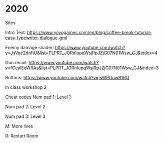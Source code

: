 # 2020

Sites

Intro Text:
https://www.yoyogames.com/en/blog/coffee-break-tutorial-easy-typewriter-dialogue-gml

Enemy damage shader:
https://www.youtube.com/watch?v=JsVqc2dnftU&list=PLPRT_JORnIupqWsjRpJZjG07N01Wsw_GJ&index=4

Gun recoil:
https://www.youtube.com/watch?v=fCeyiEcWRAs&list=PLPRT_JORnIupqWsjRpJZjG07N01Wsw_GJ&index=3

Buttons:
https://www.youtube.com/watch?v=jsWPUuwB1RQ

In class workshop 2


Cheat codes
Num pad 1: Level 1

Num pad 2: Level 2

Num pad 3: Level 3

M: More lives 

R: Restart Room
